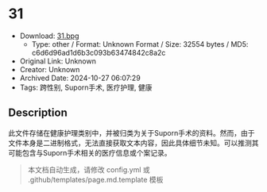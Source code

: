 # 31

- Download: [31.bpg](31.bpg)
    - Type: other / Format: Unknown Format / Size: 32554 bytes / MD5: c6d6d96ad1d6b3c093b63474842c8a2c
- Original Link: Unknown
- Creator: Unknown
- Archived Date: 2024-10-27 06:07:29
- Tags: 跨性别, Suporn手术, 医疗护理, 健康

## Description

此文件存储在健康护理类别中，并被归类为关于Suporn手术的资料。然而，由于文件本身是二进制格式，无法直接获取文本内容，因此具体细节未知。可以推测其可能包含与Suporn手术相关的医疗信息或个案记录。

> 本文档自动生成，请修改 config.yml 或 .github/templates/page.md.template 模板
